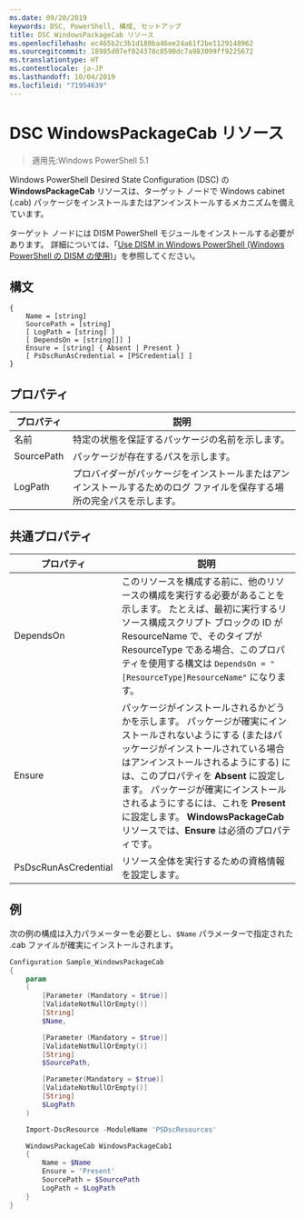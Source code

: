 ```yaml
---
ms.date: 09/20/2019
keywords: DSC, PowerShell, 構成, セットアップ
title: DSC WindowsPackageCab リソース
ms.openlocfilehash: ec465b2c3b1d180ba46ee24a61f2be1129148962
ms.sourcegitcommit: 18985d07ef024378c8590dc7a983099ff9225672
ms.translationtype: HT
ms.contentlocale: ja-JP
ms.lasthandoff: 10/04/2019
ms.locfileid: "71954639"
---
```

# <a name="dsc-windowspackagecab-resource"></a>DSC WindowsPackageCab リソース

> 適用先:Windows PowerShell 5.1

Windows PowerShell Desired State Configuration (DSC) の **WindowsPackageCab** リソースは、ターゲット ノードで Windows cabinet (.cab) パッケージをインストールまたはアンインストールするメカニズムを備えています。

ターゲット ノードには DISM PowerShell モジュールをインストールする必要があります。 詳細については、「[Use DISM in Windows PowerShell (Windows PowerShell の DISM の使用)](/windows-hardware/manufacture/desktop/use-dism-in-windows-powershell-s14)」を参照してください。

## <a name="syntax"></a>構文

```Syntax
{
    Name = [string]
    SourcePath = [string]
    [ LogPath = [string] ]
    [ DependsOn = [string[]] ]
    Ensure = [string] { Absent | Present }
    [ PsDscRunAsCredential = [PSCredential] ]
}
```

## <a name="properties"></a>プロパティ

|プロパティ |説明 |
|---|---|
|名前 |特定の状態を保証するパッケージの名前を示します。 |
|SourcePath |パッケージが存在するパスを示します。 |
|LogPath |プロバイダーがパッケージをインストールまたはアンインストールするためのログ ファイルを保存する場所の完全パスを示します。 |

## <a name="common-properties"></a>共通プロパティ

|プロパティ |説明 |
|---|---|
|DependsOn |このリソースを構成する前に、他のリソースの構成を実行する必要があることを示します。 たとえば、最初に実行するリソース構成スクリプト ブロックの ID が ResourceName で、そのタイプが ResourceType である場合、このプロパティを使用する構文は `DependsOn = "[ResourceType]ResourceName"` になります。 |
|Ensure |パッケージがインストールされるかどうかを示します。 パッケージが確実にインストールされないようにする (またはパッケージがインストールされている場合はアンインストールされるようにする) には、このプロパティを **Absent** に設定します。 パッケージが確実にインストールされるようにするには、これを **Present** に設定します。 **WindowsPackageCab** リソースでは、**Ensure** は必須のプロパティです。 |
|PsDscRunAsCredential |リソース全体を実行するための資格情報を設定します。 |

## <a name="example"></a>例

次の例の構成は入力パラメーターを必要とし、`$Name` パラメーターで指定された .cab ファイルが確実にインストールされます。

```powershell
Configuration Sample_WindowsPackageCab
{
    param
    (
        [Parameter (Mandatory = $true)]
        [ValidateNotNullOrEmpty()]
        [String]
        $Name,

        [Parameter (Mandatory = $true)]
        [ValidateNotNullOrEmpty()]
        [String]
        $SourcePath,

        [Parameter(Mandatory = $true)]
        [ValidateNotNullOrEmpty()]
        [String]
        $LogPath
    )

    Import-DscResource -ModuleName 'PSDscResources'

    WindowsPackageCab WindowsPackageCab1
    {
        Name = $Name
        Ensure = 'Present'
        SourcePath = $SourcePath
        LogPath = $LogPath
    }
}
```